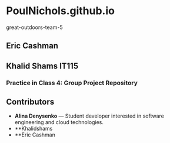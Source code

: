 # PoulNichols.github.io
 great-outdoors-team-5
## Eric Cashman
## Khalid Shams IT115
### Practice in Class 4: Group Project Repository

## Contributors

- **Alina Denysenko** — Student developer interested in software engineering and cloud technologies.
- **Khalidshams
- **Eric Cashman
